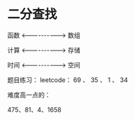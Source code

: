# 二分查找

函数 <----------> 数组

计算 <----------> 存储

时间 <----------> 空间

题目练习：
leetcode：
69 、 35 、 1 、 34

难度高一点的：

475、81、4、1658
